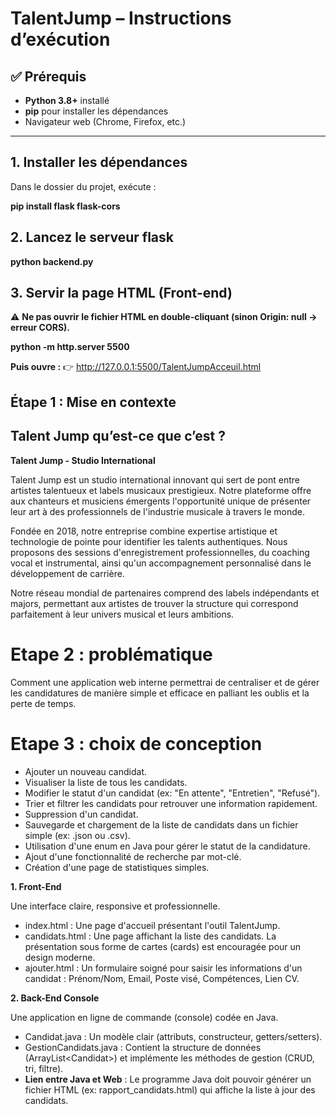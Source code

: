 # TalentJump – Instructions d’exécution

## ✅ Prérequis
- **Python 3.8+** installé
- **pip** pour installer les dépendances
- Navigateur web (Chrome, Firefox, etc.)

---

## 1. Installer les dépendances
Dans le dossier du projet, exécute :


**pip install flask flask-cors**

## 2. Lancez le serveur flask

**python backend.py**

## 3. Servir la page HTML (Front-end)
⚠️ **Ne pas ouvrir le fichier HTML en double-cliquant (sinon Origin: null → erreur CORS).**

**python -m http.server 5500**

**Puis ouvre :**
👉 http://127.0.0.1:5500/TalentJumpAcceuil.html


## 

## 

## **Étape 1 : Mise en contexte**

## 

## **Talent Jump qu’est-ce que c’est ?** 

 

**Talent Jump \- Studio International**

Talent Jump est un studio international innovant qui sert de pont entre artistes talentueux et labels musicaux prestigieux. Notre plateforme offre aux chanteurs et musiciens émergents l'opportunité unique de présenter leur art à des professionnels de l'industrie musicale à travers le monde.

Fondée en 2018, notre entreprise combine expertise artistique et technologie de pointe pour identifier les talents authentiques. Nous proposons des sessions d'enregistrement professionnelles, du coaching vocal et instrumental, ainsi qu'un accompagnement personnalisé dans le développement de carrière.

Notre réseau mondial de partenaires comprend des labels indépendants et majors, permettant aux artistes de trouver la structure qui correspond parfaitement à leur univers musical et leurs ambitions.

# **Etape 2 : problématique**

Comment une application web interne permettrai de centraliser et de gérer les candidatures de manière simple et efficace en palliant les oublis et la perte de temps.

# **Etape 3 : choix de conception**

* Ajouter un nouveau candidat.  
* Visualiser la liste de tous les candidats.  
* Modifier le statut d'un candidat (ex: "En attente", "Entretien", "Refusé").  
* Trier et filtrer les candidats pour retrouver une information rapidement.  
* Suppression d'un candidat.  
* Sauvegarde et chargement de la liste de candidats dans un fichier simple (ex: .json ou .csv).  
* Utilisation d'une enum en Java pour gérer le statut de la candidature.  
* Ajout d'une fonctionnalité de recherche par mot-clé.  
* Création d'une page de statistiques simples.

 

**1\. Front-End**

Une interface claire, responsive et professionnelle.

* index.html : Une page d'accueil présentant l'outil TalentJump.  
* candidats.html : Une page affichant la liste des candidats. La présentation sous forme de cartes (cards) est encouragée pour un design moderne.  
* ajouter.html : Un formulaire soigné pour saisir les informations d'un candidat : Prénom/Nom, Email, Poste visé, Compétences, Lien CV.

**2\. Back-End Console**

Une application en ligne de commande (console) codée en Java.

* Candidat.java : Un modèle clair (attributs, constructeur, getters/setters).  
* GestionCandidats.java : Contient la structure de données (ArrayList\<Candidat\>) et implémente les méthodes de gestion (CRUD, tri, filtre).  
* **Lien entre Java et Web** : Le programme Java doit pouvoir générer un fichier HTML (ex: rapport\_candidats.html) qui affiche la liste à jour des candidats.

 

 

 

